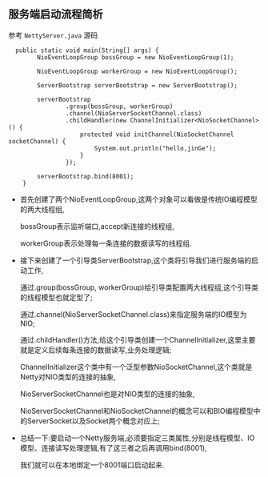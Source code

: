 ##                                          服务端启动流程简析

参考 ``NettyServer.java`` 源码

```
  public static void main(String[] args) {
        NioEventLoopGroup bossGroup = new NioEventLoopGroup(1);

        NioEventLoopGroup workerGroup = new NioEventLoopGroup();

        ServerBootstrap serverBootstrap = new ServerBootstrap();

        serverBootstrap
                .group(bossGroup, workerGroup)
                .channel(NioServerSocketChannel.class)
                .childHandler(new ChannelInitializer<NioSocketChannel>() {
                    protected void initChannel(NioSocketChannel socketChannel) {
                        System.out.println("hello,jinGe");
                    }
                });

        serverBootstrap.bind(8001);
    }
```

* 首先创建了两个NioEventLoopGroup,这两个对象可以看做是传统IO编程模型的两大线程组,

  bossGroup表示监听端口,accept新连接的线程组,

  workerGroup表示处理每一条连接的数据读写的线程组.

* 接下来创建了一个引导类ServerBootstrap,这个类将引导我们进行服务端的启动工作,

  通过.group(bossGroup, workerGroup)给引导类配置两大线程组,这个引导类的线程模型也就定型了;

  通过.channel(NioServerSocketChannel.class)来指定服务端的IO模型为NIO;

  通过.childHandler()方法,给这个引导类创建一个ChannelInitializer,这里主要就是定义后续每条连接的数据读写,业务处理逻辑;

  ChannelInitializer这个类中有一个泛型参数NioSocketChannel,这个类就是Netty对NIO类型的连接的抽象,

  NioServerSocketChannel也是对NIO类型的连接的抽象,

  NioServerSocketChannel和NioSocketChannel的概念可以和BIO编程模型中的ServerSocket以及Socket两个概念对应上;


*  总结一下:要启动一个Netty服务端,必须要指定三类属性,分别是线程模型、IO模型、连接读写处理逻辑,有了这三者之后再调用bind(8001),

   我们就可以在本地绑定一个8001端口启动起来.


